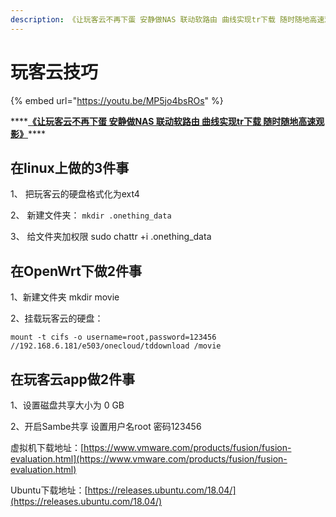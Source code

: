 ```yaml
---
description: ​《让玩客云不再下蛋 安静做NAS 联动软路由 曲线实现tr下载 随时随地高速观影》
---
```


# 玩客云技巧

{% embed url="https://youtu.be/MP5jo4bsROs" %}

\*\*\*\*[**《让玩客云不再下蛋 安静做NAS 联动软路由 曲线实现tr下载 随时随地高速观影》**](https://www.ixigua.com/6932813391962571272)\*\*\*\*

## 在linux上做的3件事

1、 把玩客云的硬盘格式化为ext4

 2、 新建文件夹： `mkdir .onething_data` 

3、 给文件夹加权限 sudo chattr +i .onething\_data

## 在OpenWrt下做2件事 

1、新建文件夹 mkdir movie 

2、挂载玩客云的硬盘： 

`mount -t cifs -o username=root,password=123456 //192.168.6.181/e503/onecloud/tddownload /movie`

## 在玩客云app做2件事

 1、设置磁盘共享大小为 0 GB 

2、开启Sambe共享 设置用户名root 密码123456

虚拟机下载地址：[https://www.vmware.com/products/fusion/fusion-evaluation.html](https://www.vmware.com/products/fusion/fusion-evaluation.html) 

Ubuntu下载地址：[https://releases.ubuntu.com/18.04/](https://releases.ubuntu.com/18.04/)



